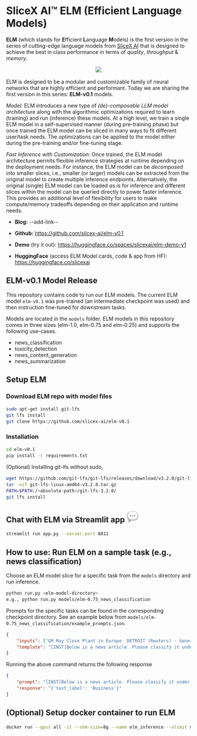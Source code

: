 # SliceX AI™ ELM (Efficient Language Models)
**ELM** (which stands for **E**fficient **L**anguage **M**odels) is the first version in the series of cutting-edge language models from [SliceX AI](https://slicex.ai) that is designed to achieve the best in class performance in terms of _quality_, _throughput_ & _memory_.

<div align="center">
  <img src="https://github.com/slicex-ai/bazaar2/blob/master/public_releases/v1/logo.png" width="256"/>
</div>

ELM is designed to be a modular and customizable family of neural networks that are highly efficient and performant. Today we are sharing the first version in this series: **ELM-v0.1** models. 

_Model:_ ELM introduces a new type of _(de)-composable LLM model architecture_ along with the algorithmic optimizations required to learn (training) and run (inference) these models. At a high level, we train a single ELM model in a self-supervised manner (during pre-training phase) but once trained the ELM model can be sliced in many ways to fit different user/task needs. The optimizations can be applied to the model either during the pre-training and/or fine-tuning stage. 

_Fast Inference with Customization:_ Once trained, the ELM model architecture permits flexible inference strategies at runtime depending on the deployment needs. For instance, the ELM model can  be _decomposed_ into smaller slices, i.e., smaller (or larger) models can be extracted from the original model to create multiple inference endpoints. Alternatively, the original (single) ELM model can be loaded _as is_ for inference and different slices within the model can be queried directly to power faster inference. This provides an additional level of flexibility for users to make compute/memory tradeoffs depending on their application and runtime needs.

- **Blog:** --add-link--

- **Github:** https://github.com/slicex-ai/elm-v0.1

- **Demo** (try it out): https://huggingface.co/spaces/slicexai/elm-demo-v1

- **HuggingFace** (access ELM Model cards, code & app from HF): https://huggingface.co/slicexai

## ELM-v0.1 Model Release
This repository contains code to run our ELM models. The current ELM model `elm-v0.1` was pre-trained (an intermediate checkpoint was used) and then instruction fine-tuned for downstream tasks.

Models are located in the `models` folder. ELM models in this repository comes in three sizes (elm-1.0, elm-0.75 and elm-0.25) and supports the following use-cases.
- news_classification
- toxicity_detection
- news_content_generation
- news_summarization

## Setup ELM

### Download ELM repo with model files
```bash
sudo apt-get install git-lfs 
git lfs install
git clone https://github.com/slicex-ai/elm-v0.1
```
### Installation
```bash
cd elm-v0.1
pip install -r requirements.txt
```
(Optional) Installing git-lfs without sudo,
```bash
wget https://github.com/git-lfs/git-lfs/releases/download/v3.2.0/git-lfs-linux-amd64-v3.2.0.tar.gz
tar -xzf git-lfs-linux-amd64-v3.2.0.tar.gz
PATH=$PATH:/<absolute-path>/git-lfs-3.2.0/
git lfs install
```
 
## Chat with ELM via Streamlit app <img src="chat.png" width="32"/>
```bash
streamlit run app.py --server.port 8011 
```

## How to use: Run ELM on a sample task (e.g., news classification)
Choose an ELM model slice for a specific task from the `models` directory and run inference.
```bash
python run.py <elm-model-directory>
e.g., python run.py models/elm-0.75_news_classification
``` 
Prompts for the specific tasks can be found in the corresponding checkpoint directory. See an example below from `models/elm-0.75_news_classification/example_prompts.json`.
```json
{
    "inputs": ["GM May Close Plant in Europe  DETROIT (Reuters) - General Motors Corp. &lt;A HREF=\"http://www.investor.reuters.com/FullQuote.aspx?ticker=GM.N target=/stocks/quickinfo/fullquote\"&gt;GM.N&lt;/A&gt; will likely  cut some jobs in Europe and may close a plant there as part of  a restructuring plan under development to try to return the  region to profitability, the U.S. automaker said on Wednesday."],
    "template": "[INST]Below is a news article. Please classify it under one of the following classes (World, Business, Sports, Sci/Tech). Please format your response as a JSON payload.\n\n### Article: {input}\n\n### JSON Response:[/INST]"
}
```

Running the above command returns the following response

```json
{
    "prompt": "[INST]Below is a news article. Please classify it under one of the following classes (World, Business, Sports, Sci/Tech). Please format your response as a JSON payload.\n\n### Article: GM May Close Plant in Europe  DETROIT (Reuters) - General Motors Corp. &lt;A HREF=\"http://www.investor.reuters.com/FullQuote.aspx?ticker=GM.N target=/stocks/quickinfo/fullquote\"&gt;GM.N&lt;/A&gt; will likely  cut some jobs in Europe and may close a plant there as part of  a restructuring plan under development to try to return the  region to profitability, the U.S. automaker said on Wednesday.\n\n### JSON Response:[/INST]",
    "response": "{'text_label': 'Business'}"
}
```
## (Optional) Setup docker container to run ELM
```bash
docker run --gpus all -it --shm-size=8g --name elm_inference --ulimit memlock=-1 --rm -v <elm-v0.1_code_path>:/elm-v0.1  nvcr.io/nvidia/pytorch:23.09-py3
```
